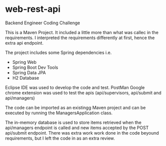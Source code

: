 # web-rest-api

Backend Engineer Coding Challenge

This is a Maven Project. It included a little more than what was callec in the requirements. 
I interpreted the requirements differently at first, hence the extra api endpoint.

The project includes some Spring dependencies i.e.
- Spring Web
- Spring Boot Dev Tools
- Spring Data JPA
- H2 Database

Eclipse IDE was used to develop the code and test. PostMan Google chrome extension was used to test the apis (api/supervisors, api/submit and api/managers)

The code can be imported as an existingg Maven project and can be executed by running the ManagersApplication class.

The in-memory database is used to store items retrieved when the api/managers endpoint is called and new items accepted by the POST api/submit endpoint. There was extra work work done in the code beyound requirements, but I left the code in as an extra review. 


